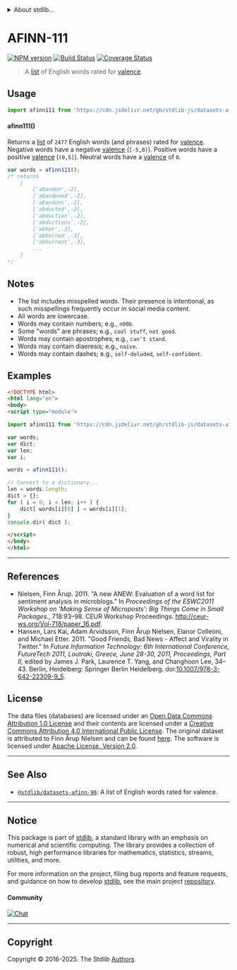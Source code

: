 <!--

@license Apache-2.0

Copyright (c) 2018 The Stdlib Authors.

Licensed under the Apache License, Version 2.0 (the "License");
you may not use this file except in compliance with the License.
You may obtain a copy of the License at

   http://www.apache.org/licenses/LICENSE-2.0

Unless required by applicable law or agreed to in writing, software
distributed under the License is distributed on an "AS IS" BASIS,
WITHOUT WARRANTIES OR CONDITIONS OF ANY KIND, either express or implied.
See the License for the specific language governing permissions and
limitations under the License.

-->


<details>
  <summary>
    About stdlib...
  </summary>
  <p>We believe in a future in which the web is a preferred environment for numerical computation. To help realize this future, we've built stdlib. stdlib is a standard library, with an emphasis on numerical and scientific computation, written in JavaScript (and C) for execution in browsers and in Node.js.</p>
  <p>The library is fully decomposable, being architected in such a way that you can swap out and mix and match APIs and functionality to cater to your exact preferences and use cases.</p>
  <p>When you use stdlib, you can be absolutely certain that you are using the most thorough, rigorous, well-written, studied, documented, tested, measured, and high-quality code out there.</p>
  <p>To join us in bringing numerical computing to the web, get started by checking us out on <a href="https://github.com/stdlib-js/stdlib">GitHub</a>, and please consider <a href="https://opencollective.com/stdlib">financially supporting stdlib</a>. We greatly appreciate your continued support!</p>
</details>

# AFINN-111

[![NPM version][npm-image]][npm-url] [![Build Status][test-image]][test-url] [![Coverage Status][coverage-image]][coverage-url] <!-- [![dependencies][dependencies-image]][dependencies-url] -->

> A [list][afinn] of English words rated for [valence][valence].



<section class="usage">

## Usage

```javascript
import afinn111 from 'https://cdn.jsdelivr.net/gh/stdlib-js/datasets-afinn-111@esm/index.mjs';
```

#### afinn111()

Returns a [list][afinn] of `2477` English words (and phrases) rated for [valence][valence]. Negative words have a negative [valence][valence] (`[-5,0)`). Positive words have a positive [valence][valence] (`(0,5]`). Neutral words have a [valence][valence] of `0`.

```javascript
var words = afinn111();
/* returns
    [
        ['abandon',-2],
        ['abandoned',-2],
        ['abandons',-2],
        ['abducted',-2],
        ['abduction',-2],
        ['abductions',-2],
        ['abhor',-3],
        ['abhorred',-3],
        ['abhorrent',-3],
        ...
    ]
*/
```

</section>

<!-- /.usage -->

<section class="notes">

## Notes

-   The list includes misspelled words. Their presence is intentional, as such misspellings frequently occur in social media content.
-   All words are lowercase.
-   Words may contain numbers; e.g., `n00b`.
-   Some "words" are phrases; e.g., `cool stuff`, `not good`.
-   Words may contain apostrophes; e.g., `can't stand`.
-   Words may contain diaeresis; e.g., `naïve`.
-   Words may contain dashes; e.g., `self-deluded`, `self-confident`. 

</section>

<!-- /.notes -->

<section class="examples">

<!-- TODO: more creative example; possibly counting the number of negative words per sentence in two pieces of text. -->

## Examples

<!-- eslint no-undef: "error" -->

```html
<!DOCTYPE html>
<html lang="en">
<body>
<script type="module">

import afinn111 from 'https://cdn.jsdelivr.net/gh/stdlib-js/datasets-afinn-111@esm/index.mjs';

var words;
var dict;
var len;
var i;

words = afinn111();

// Convert to a dictionary...
len = words.length;
dict = {};
for ( i = 0; i < len; i++ ) {
    dict[ words[i][0] ] = words[i][1];
}
console.dir( dict );

</script>
</body>
</html>
```

</section>

<!-- /.examples -->



* * *

<section class="references">

## References

-   Nielsen, Finn Årup. 2011. "A new ANEW: Evaluation of a word list for sentiment analysis in microblogs." In _Proceedings of the ESWC2011 Workshop on 'Making Sense of Microposts': Big Things Come in Small Packages._, 718:93–98. CEUR Workshop Proceedings. <http://ceur-ws.org/Vol-718/paper_16.pdf>.
-   Hansen, Lars Kai, Adam Arvidsson, Finn Årup Nielsen, Elanor Colleoni, and Michael Etter. 2011. "Good Friends, Bad News - Affect and Virality in Twitter." In _Future Information Technology: 6th International Conference, FutureTech 2011, Loutraki, Greece, June 28-30, 2011, Proceedings, Part II_, edited by James J. Park, Laurence T. Yang, and Changhoon Lee, 34–43. Berlin, Heidelberg: Springer Berlin Heidelberg. doi:[10.1007/978-3-642-22309-9_5][@hansen:2011a].

</section>

<!-- /.references -->

<!-- <license> -->

## License

The data files (databases) are licensed under an [Open Data Commons Attribution 1.0 License][odc-by-1.0] and their contents are licensed under a [Creative Commons Attribution 4.0 International Public License][cc-by-4.0]. The original dataset is attributed to Finn Årup Nielsen and can be found [here][afinn]. The software is licensed under [Apache License, Version 2.0][apache-license].

<!-- </license> -->

<!-- Section for related `stdlib` packages. Do not manually edit this section, as it is automatically populated. -->

<section class="related">

* * *

## See Also

-   <span class="package-name">[`@stdlib/datasets-afinn-96`][@stdlib/datasets/afinn-96]</span><span class="delimiter">: </span><span class="description">A list of English words rated for valence.</span>

</section>

<!-- /.related -->

<!-- Section for all links. Make sure to keep an empty line after the `section` element and another before the `/section` close. -->


<section class="main-repo" >

* * *

## Notice

This package is part of [stdlib][stdlib], a standard library with an emphasis on numerical and scientific computing. The library provides a collection of robust, high performance libraries for mathematics, statistics, streams, utilities, and more.

For more information on the project, filing bug reports and feature requests, and guidance on how to develop [stdlib][stdlib], see the main project [repository][stdlib].

#### Community

[![Chat][chat-image]][chat-url]

---

## Copyright

Copyright &copy; 2016-2025. The Stdlib [Authors][stdlib-authors].

</section>

<!-- /.stdlib -->

<!-- Section for all links. Make sure to keep an empty line after the `section` element and another before the `/section` close. -->

<section class="links">

[npm-image]: http://img.shields.io/npm/v/@stdlib/datasets-afinn-111.svg
[npm-url]: https://npmjs.org/package/@stdlib/datasets-afinn-111

[test-image]: https://github.com/stdlib-js/datasets-afinn-111/actions/workflows/test.yml/badge.svg?branch=main
[test-url]: https://github.com/stdlib-js/datasets-afinn-111/actions/workflows/test.yml?query=branch:main

[coverage-image]: https://img.shields.io/codecov/c/github/stdlib-js/datasets-afinn-111/main.svg
[coverage-url]: https://codecov.io/github/stdlib-js/datasets-afinn-111?branch=main

<!--

[dependencies-image]: https://img.shields.io/david/stdlib-js/datasets-afinn-111.svg
[dependencies-url]: https://david-dm.org/stdlib-js/datasets-afinn-111/main

-->

[chat-image]: https://img.shields.io/gitter/room/stdlib-js/stdlib.svg
[chat-url]: https://app.gitter.im/#/room/#stdlib-js_stdlib:gitter.im

[stdlib]: https://github.com/stdlib-js/stdlib

[stdlib-authors]: https://github.com/stdlib-js/stdlib/graphs/contributors

[cli-section]: https://github.com/stdlib-js/datasets-afinn-111#cli
[cli-url]: https://github.com/stdlib-js/datasets-afinn-111/tree/cli
[@stdlib/datasets-afinn-111]: https://github.com/stdlib-js/datasets-afinn-111/tree/main

[umd]: https://github.com/umdjs/umd
[es-module]: https://developer.mozilla.org/en-US/docs/Web/JavaScript/Guide/Modules

[deno-url]: https://github.com/stdlib-js/datasets-afinn-111/tree/deno
[deno-readme]: https://github.com/stdlib-js/datasets-afinn-111/blob/deno/README.md
[umd-url]: https://github.com/stdlib-js/datasets-afinn-111/tree/umd
[umd-readme]: https://github.com/stdlib-js/datasets-afinn-111/blob/umd/README.md
[esm-url]: https://github.com/stdlib-js/datasets-afinn-111/tree/esm
[esm-readme]: https://github.com/stdlib-js/datasets-afinn-111/blob/esm/README.md
[branches-url]: https://github.com/stdlib-js/datasets-afinn-111/blob/main/branches.md

[afinn]: http://www2.imm.dtu.dk/pubdb/views/publication_details.php?id=6010

[@hansen:2011a]: https://doi.org/10.1007/978-3-642-22309-9_5

[valence]: https://en.wikipedia.org/wiki/Valence_%28psychology%29

[csv]: https://tools.ietf.org/html/rfc4180

[ndjson]: http://specs.frictionlessdata.io/ndjson/

[odc-by-1.0]: http://opendatacommons.org/licenses/by/1.0/

[cc-by-4.0]: http://creativecommons.org/licenses/by/4.0/

[apache-license]: https://www.apache.org/licenses/LICENSE-2.0

<!-- <related-links> -->

[@stdlib/datasets/afinn-96]: https://github.com/stdlib-js/datasets-afinn-96/tree/esm

<!-- </related-links> -->

</section>

<!-- /.links -->
